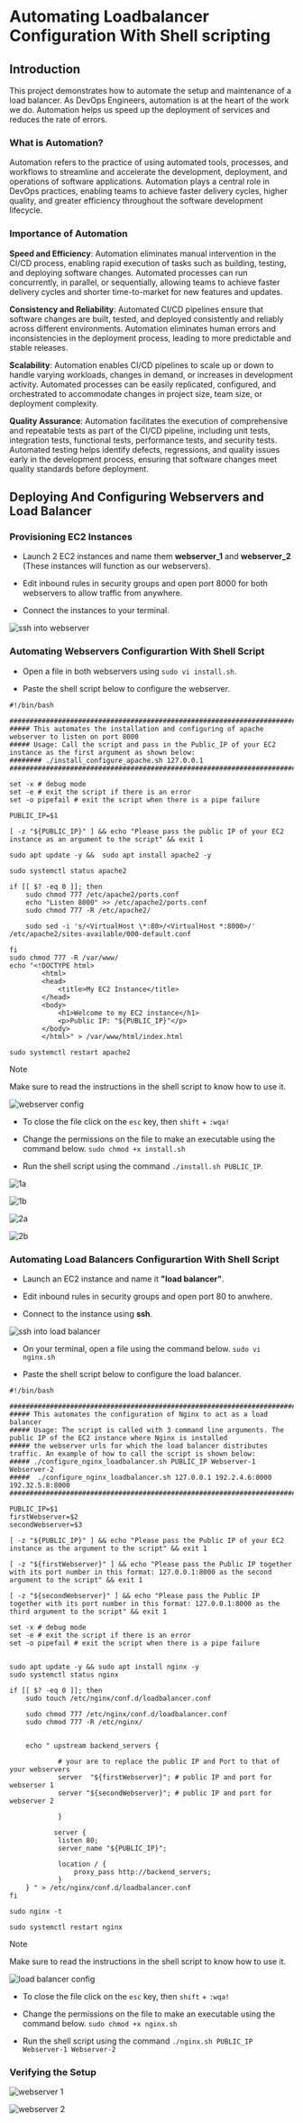 # Automating Loadbalancer Configuration With Shell scripting

## Introduction

This project demonstrates how to automate the setup and maintenance of a load balancer. As DevOps Engineers, automation is at the heart of the work we do. Automation helps us speed up the deployment of services and reduces the rate of errors.
 
### What is Automation?
Automation refers to the practice of using automated tools, processes, and workflows to streamline and accelerate the development, deployment, and operations of software applications. Automation plays a central role in DevOps practices, enabling teams to achieve faster delivery cycles, higher quality, and greater efficiency throughout the software development lifecycle.

### Importance of Automation
**Speed and Efficiency**: 
Automation eliminates manual intervention in the CI/CD process, enabling rapid execution of tasks such as building, testing, and deploying software changes. Automated processes can run concurrently, in parallel, or sequentially, allowing teams to achieve faster delivery cycles and shorter time-to-market for new features and updates.

**Consistency and Reliability**: 
Automated CI/CD pipelines ensure that software changes are built, tested, and deployed consistently and reliably across different environments. Automation eliminates human errors and inconsistencies in the deployment process, leading to more predictable and stable releases.

**Scalability**: 
Automation enables CI/CD pipelines to scale up or down to handle varying workloads, changes in demand, or increases in development activity. Automated processes can be easily replicated, configured, and orchestrated to accommodate changes in project size, team size, or deployment complexity.

**Quality Assurance**: 
Automation facilitates the execution of comprehensive and repeatable tests as part of the CI/CD pipeline, including unit tests, integration tests, functional tests, performance tests, and security tests. Automated testing helps identify defects, regressions, and quality issues early in the development process, ensuring that software changes meet quality standards before deployment.

## Deploying And Configuring Webservers and Load Balancer

### Provisioning EC2 Instances 

+ Launch 2 EC2 instances and name them **webserver_1** and **webserver_2** (These instances will function as our webservers).

+ Edit inbound rules in security groups and open port 8000 for both webservers to allow traffic from anywhere.

+ Connect the instances to your terminal.

![ssh into webserver](<Images/ssh into webserver from terminal.png>)

### Automating Webservers Configurartion With Shell Script

+ Open a file in both webservers using `sudo vi install.sh`.

+ Paste the shell script below to configure the webserver.

```
#!/bin/bash

####################################################################################################################
##### This automates the installation and configuring of apache webserver to listen on port 8000
##### Usage: Call the script and pass in the Public_IP of your EC2 instance as the first argument as shown below:
######## ./install_configure_apache.sh 127.0.0.1
####################################################################################################################

set -x # debug mode
set -e # exit the script if there is an error
set -o pipefail # exit the script when there is a pipe failure

PUBLIC_IP=$1

[ -z "${PUBLIC_IP}" ] && echo "Please pass the public IP of your EC2 instance as an argument to the script" && exit 1

sudo apt update -y &&  sudo apt install apache2 -y

sudo systemctl status apache2

if [[ $? -eq 0 ]]; then
    sudo chmod 777 /etc/apache2/ports.conf
    echo "Listen 8000" >> /etc/apache2/ports.conf
    sudo chmod 777 -R /etc/apache2/

    sudo sed -i 's/<VirtualHost \*:80>/<VirtualHost *:8000>/' /etc/apache2/sites-available/000-default.conf

fi
sudo chmod 777 -R /var/www/
echo "<!DOCTYPE html>
        <html>
        <head>
            <title>My EC2 Instance</title>
        </head>
        <body>
            <h1>Welcome to my EC2 instance</h1>
            <p>Public IP: "${PUBLIC_IP}"</p>
        </body>
        </html>" > /var/www/html/index.html

sudo systemctl restart apache2
```

> [!NOTE]
> Make sure to read the instructions in the shell script to know how to use it.

![webserver config](<Images/webserver config.png>)

+ To close the file click on the `esc` key, then `shift` + `:wqa!`

+ Change the permissions on the file to make an executable using the command below.
`sudo chmod +x install.sh`

+ Run the shell script using the command 
`./install.sh PUBLIC_IP`.

![1a](<Images/run shell script 1a.png>)

![1b](<Images/run shell script 1b.png>)

![2a](<Images/run shell script 2a.png>)

![2b](<Images/run shell script 2b.png>)


### Automating Load Balancers Configurartion With Shell Script

+ Launch an EC2 instance and name it **"load balancer"**.

+ Edit inbound rules in security groups and open port 80 to anwhere.

+ Connect to the instance using **ssh**.

![ssh into load balancer](<Images/ssh into load balancer from terminal.png>)

+ On your terminal, open a file using the command below.
`sudo vi nginx.sh`

+ Paste the shell script below to configure the load balancer.

```
#!/bin/bash

######################################################################################################################
##### This automates the configuration of Nginx to act as a load balancer
##### Usage: The script is called with 3 command line arguments. The public IP of the EC2 instance where Nginx is installed
##### the webserver urls for which the load balancer distributes traffic. An example of how to call the script is shown below:
##### ./configure_nginx_loadbalancer.sh PUBLIC_IP Webserver-1 Webserver-2
#####  ./configure_nginx_loadbalancer.sh 127.0.0.1 192.2.4.6:8000  192.32.5.8:8000
############################################################################################################# 

PUBLIC_IP=$1
firstWebserver=$2
secondWebserver=$3

[ -z "${PUBLIC_IP}" ] && echo "Please pass the Public IP of your EC2 instance as the argument to the script" && exit 1

[ -z "${firstWebserver}" ] && echo "Please pass the Public IP together with its port number in this format: 127.0.0.1:8000 as the second argument to the script" && exit 1

[ -z "${secondWebserver}" ] && echo "Please pass the Public IP together with its port number in this format: 127.0.0.1:8000 as the third argument to the script" && exit 1

set -x # debug mode
set -e # exit the script if there is an error
set -o pipefail # exit the script when there is a pipe failure


sudo apt update -y && sudo apt install nginx -y
sudo systemctl status nginx

if [[ $? -eq 0 ]]; then
    sudo touch /etc/nginx/conf.d/loadbalancer.conf

    sudo chmod 777 /etc/nginx/conf.d/loadbalancer.conf
    sudo chmod 777 -R /etc/nginx/

    
    echo " upstream backend_servers {

            # your are to replace the public IP and Port to that of your webservers
            server  "${firstWebserver}"; # public IP and port for webserser 1
            server "${secondWebserver}"; # public IP and port for webserver 2

            }

           server {
            listen 80;
            server_name "${PUBLIC_IP}";

            location / {
                proxy_pass http://backend_servers;   
            }
    } " > /etc/nginx/conf.d/loadbalancer.conf
fi

sudo nginx -t

sudo systemctl restart nginx
```

> [!NOTE]
> Make sure to read the instructions in the shell script to know how to use it.

![load balancer config](<Images/load balancer config.png>)

+ To close the file click on the `esc` key, then `shift` + `:wqa!`

+ Change the permissions on the file to make an executable using the command below.
`sudo chmod +x nginx.sh`

+ Run the shell script using the command 
`./nginx.sh PUBLIC_IP Webserver-1 Webserver-2`

### Verifying the Setup

![webserver 1](Images/webserver_1.png)

![webserver 2](Images/webserver_2.png)














